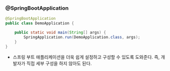 ### @SpringBootApplication

```java
@SpringBootApplication
public class DemoApplication {

	public static void main(String[] args) {
		SpringApplication.run(DemoApplication.class, args);
	}
}
```

* 스프링 부트 애플리케이션을 더욱 쉽게 설정하고 구성할 수 있도록 도와준다. 즉, 개발자가 직접 세부 구성을 하지 않아도 된다.
